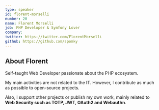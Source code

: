 ```yaml
---
type: speaker
id: florent-morselli
number: 20
name: Florent Morselli
job: PHP Developer & Symfony Lover
company:
twitter: https://twitter.com/FlorentMorselli
github: https://github.com/spomky
---
```


## About Florent

Self-taught Web Developer passionate about the PHP ecosystem.

My main activities are not related to the IT. However, I contribute as much as possible to open-source projects.

Also, I support other projects or publish my own work, mainly related to **Web Security such as TOTP, JWT, OAuth2 and Webauthn**.

